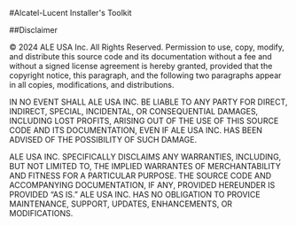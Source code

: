 #Alcatel-Lucent Installer's Toolkit

##Disclaimer

© 2024 ALE USA Inc. All Rights Reserved. Permission to use, copy, modify, and distribute this source code and its documentation without a fee and without a signed license agreement 
is hereby granted, provided that the copyright notice, this paragraph, and the following two paragraphs appear in all copies, modifications, and distributions.

IN NO EVENT SHALL ALE USA INC. BE LIABLE TO ANY PARTY FOR DIRECT, INDIRECT, SPECIAL, INCIDENTAL, OR CONSEQUENTIAL DAMAGES, INCLUDING LOST PROFITS, ARISING OUT OF THE USE OF THIS SOURCE CODE 
AND ITS DOCUMENTATION, EVEN IF ALE USA INC. HAS BEEN ADVISED OF THE POSSIBILITY OF SUCH DAMAGE.

ALE USA INC. SPECIFICALLY DISCLAIMS ANY WARRANTIES, INCLUDING, BUT NOT LIMITED TO, THE IMPLIED WARRANTES OF MERCHANTABILITY AND FITNESS FOR A PARTICULAR PURPOSE. 
THE SOURCE CODE AND ACCOMPANYING DOCUMENTATION, IF ANY, PROVIDED HEREUNDER IS PROVIDED “AS IS.” ALE USA INC. HAS NO OBLIGATION TO PROVICE MAINTENANCE, SUPPORT, UPDATES, ENHANCEMENTS, OR MODIFICATIONS.

